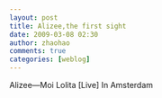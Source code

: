 ```yaml
---
layout: post
title: Alizee,the first sight
date: 2009-03-08 02:30
author: zhaohao
comments: true
categories: [weblog]
---
```

Alizee—Moi Lolita [Live] In Amsterdam
<object width="640" height="505"><param name="movie" value="http://www.youtube.com/v/9qwrNCH2OVk&amp;hl=zh_CN&amp;fs=1&amp;rel=0&amp;color1=0x2b405b&amp;color2=0x6b8ab6" /><param name="allowFullScreen" value="true" /><param name="allowscriptaccess" value="always" /><embed src="http://www.youtube.com/v/9qwrNCH2OVk&amp;hl=zh_CN&amp;fs=1&amp;rel=0&amp;color1=0x2b405b&amp;color2=0x6b8ab6" type="application/x-shockwave-flash" allowscriptaccess="always" allowfullscreen="allowfullscreen" width="640" height="505" /></object>
